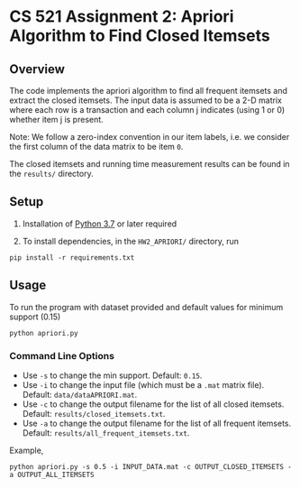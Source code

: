 # CS 521 Assignment 2: Apriori Algorithm to Find Closed Itemsets
## Overview
The code implements the apriori algorithm to find all frequent itemsets and extract the closed itemsets. The input data is assumed to be a 2-D matrix where each row is a transaction and each column j indicates (using 1 or 0) whether item j is present.

Note: We follow a zero-index convention in our item labels, i.e. we consider the first column of the data matrix to be item `0`.

The closed itemsets and running time measurement results can be found in the `results/` directory. 

## Setup
1. Installation of [Python 3.7](https://www.python.org/downloads/) or later required

2. To install dependencies, in the `HW2_APRIORI/` directory, run
```
pip install -r requirements.txt
```

## Usage
To run the program with dataset provided and default values for minimum support (0.15)
```
python apriori.py
```
### Command Line Options
- Use `-s` to change the min support. Default: `0.15`.
- Use `-i` to change the input file (which must be a `.mat` matrix file). Default: `data/dataAPRIORI.mat`.
- Use `-c` to change the output filename for the list of all closed itemsets. Default: `results/closed_itemsets.txt`.
- Use `-a` to change the output filename for the list of all frequent itemsets. Default: `results/all_frequent_itemsets.txt`.

Example,
```
python apriori.py -s 0.5 -i INPUT_DATA.mat -c OUTPUT_CLOSED_ITEMSETS -a OUTPUT_ALL_ITEMSETS
```
